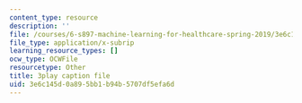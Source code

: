 ```yaml
---
content_type: resource
description: ''
file: /courses/6-s897-machine-learning-for-healthcare-spring-2019/3e6c145d0a895bb1b94b5707df5efa6d_zYgkr0KfWM0.vtt
file_type: application/x-subrip
learning_resource_types: []
ocw_type: OCWFile
resourcetype: Other
title: 3play caption file
uid: 3e6c145d-0a89-5bb1-b94b-5707df5efa6d
---
```

